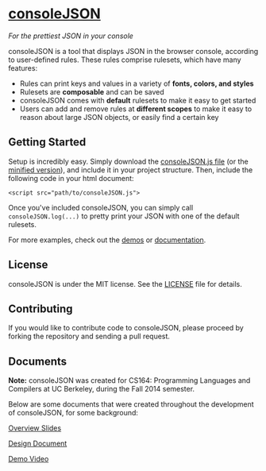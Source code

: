 # [consoleJSON](http://consolejson.com)

*For the prettiest JSON in your console*

consoleJSON is a tool that displays JSON in the browser console, according to user-defined rules.  These rules comprise rulesets, which have many features:

* Rules can print keys and values in a variety of **fonts, colors, and styles**
* Rulesets are **composable** and can be saved
* consoleJSON comes with **default** rulesets to make it easy to get started
* Users can add and remove rules at **different scopes** to make it easy to reason about large JSON objects, or easily find a certain key

## Getting Started
Setup is incredibly easy. Simply download the [consoleJSON.js file](http://consolejson.com/code/consoleJSON.js) (or the [minified version](http://consolejson.com/assets/consoleJSON.min.js)), and include it in your project structure. Then, include the following code in your html document:

```<script src="path/to/consoleJSON.js">```

Once you've included consoleJSON, you can simply call ```consoleJSON.log(...)``` to pretty print your JSON with one of the default rulesets.

For more examples, check out the [demos](http://consolejson.com/demo) or [documentation](http://consolejson.com/docs).

## License
consoleJSON is under the MIT license. See the [LICENSE](LICENSE) file for details.

## Contributing
If you would like to contribute code to consoleJSON, please proceed by forking the repository and sending a pull request.

## Documents

**Note:** consoleJSON was created for CS164: Programming Languages and Compilers at UC Berkeley, during the Fall 2014 semester.

Below are some documents that were created throughout the development of consoleJSON, for some background:

[Overview Slides](https://docs.google.com/presentation/d/1e1No0AYsyo0m9ecbyA-M29bpXtVlAz5FXJyUk-v7LAc/edit?usp=sharing)

[Design Document](https://docs.google.com/document/d/1hkGU-5WY58IMbAAEPPg6ltP-8RJmyH9z3LaAyQLmsn4/)

[Demo Video](http://youtu.be/zt6ae4jTTw0)




